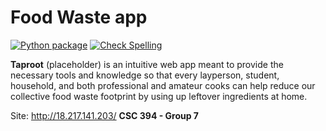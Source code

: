 # Food Waste app

[![Python package](https://github.com/CSC394-FoodTeam/food-waste-app/actions/workflows/main.yml/badge.svg)](https://github.com/CSC394-FoodTeam/food-waste-app/actions/workflows/main.yml) [![Check Spelling](https://github.com/CSC394-FoodTeam/food-waste-app/actions/workflows/spelling.yml/badge.svg)](https://github.com/CSC394-FoodTeam/food-waste-app/actions/workflows/spelling.yml)

**Taproot** (placeholder) is an intuitive web app meant to provide the necessary tools and knowledge so that every layperson, student, household, and both professional and amateur cooks can help reduce our collective food waste footprint by using up leftover ingredients at home.

Site: http://18.217.141.203/
**CSC 394 - Group 7**
